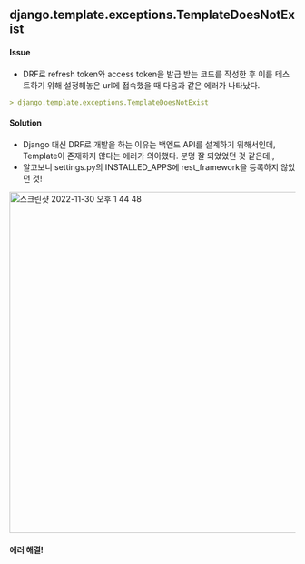 
## django.template.exceptions.TemplateDoesNotExist

#### Issue

- DRF로 refresh token와 access token을 발급 받는 코드를 작성한 후 이를 테스트하기 위해 설정해놓은 url에 접속했을 때 다음과 같은 에러가 나타났다. 

```markdown
> django.template.exceptions.TemplateDoesNotExist
```



#### Solution

- Django 대신 DRF로 개발을 하는 이유는 백엔드 API를 설계하기 위해서인데, Template이 존재하지 않다는 에러가 의아했다. 분명 잘 되었었던 것 같은데,,
- 알고보니 settings.py의 INSTALLED_APPS에 rest_framework을 등록하지 않았던 것!

<img width="600" alt="스크린샷 2022-11-30 오후 1 44 48" src="https://user-images.githubusercontent.com/118325488/204709847-cd6f915f-675a-4a5e-bb0c-16cc43e13ac8.png">



#### **에러 해결!**
